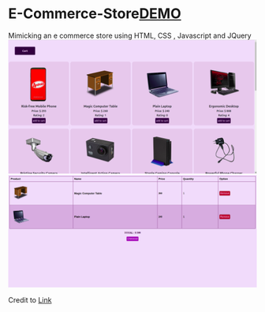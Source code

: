 # E-Commerce-Store[DEMO](https://vinita2000.github.io/E-Commerce-Website/)
Mimicking an e commerce store using HTML, CSS , Javascript and JQuery
![products-image](images/products.png)
![cart-image](images/cart.png)


Credit to [Link](https://github.com/vinita2000)
